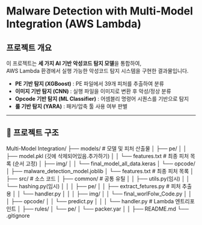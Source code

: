 # Malware Detection with Multi-Model Integration (AWS Lambda)

## 프로젝트 개요
이 프로젝트는 **세 가지 AI 기반 악성코드 탐지 모델**을 통합하여,  
AWS Lambda 환경에서 실행 가능한 악성코드 탐지 시스템을 구현한 결과물입니다.  

- **PE 기반 탐지 (XGBoost)** : PE 파일에서 39개 피처를 추출하여 분류
- **이미지 기반 탐지 (CNN)** : 실행 파일을 이미지로 변환 후 악성/정상 분류
- **Opcode 기반 탐지 (ML Classifier)** : 어셈블리 명령어 시퀀스를 기반으로 탐지
- **룰 기반 탐지 (YARA)** : 패커/압축 툴 사용 여부 판별

---

## 📂 프로젝트 구조
Multi-Model Integration/
├── models/ # 모델 및 피처 산출물
│   ├── pe/
│   │   ├── model.pkl (깃에 삭제되어있음.추가하기)
│   │   └── features.txt # 최종 피처 목록 (순서 고정)
│   ├── img/
│   │   └── final_model_all_data.keras
│   └── opcode/
│       ├── malware_detection_model.joblib
│       └── features.txt # 최종 피처 목록
│
├── src/ # 소스 코드
│   ├── common/ # 공통 유틸
│   │   ├── utils.py(임시)
│   │   └── hashing.py(임시)
│   │
│   ├── pe/
│   │   ├── extract_fetures.py # 피처 추출용
│   │   └── handler.py
│   │
│   ├── img/
│   │   └── final_worlFolw_Code.py 
│   │
│   ├── opcode/
│   │   └── predict.py
│   │
│   └── handler.py               # Lambda 엔트리포인트
│
├── rules/
│   └── pe/
│       └── packer.yar
│
│
├── README.md
└── .gitignore
